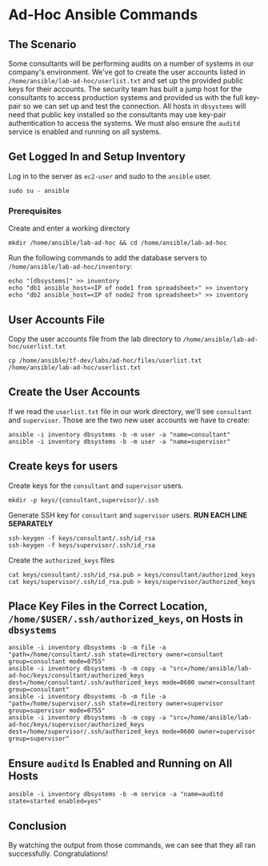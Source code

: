 # Ad-Hoc Ansible Commands

## The Scenario

Some consultants will be performing audits on a number of systems in our company's environment. We've got to create the user accounts listed in `/home/ansible/lab-ad-hoc/userlist.txt` and set up the provided public keys for their accounts. The security team has built a jump host for the consultants to access production systems and provided us with the full key-pair so we can set up and test the connection. All hosts in `dbsystems` will need that public key installed so the consultants may use key-pair authentication to access the systems. We must also ensure the `auditd` service is enabled and running on all systems.



## Get Logged In and Setup Inventory

Log in to the server as `ec2-user` and sudo to the `ansible` user.
```
sudo su - ansible
```

### Prerequisites

Create and enter a working directory

```
mkdir /home/ansible/lab-ad-hoc && cd /home/ansible/lab-ad-hoc
```

Run the following commands to add the database servers to  `/home/ansible/lab-ad-hoc/inventory`:

```
echo "[dbsystems]" >> inventory
echo "db1 ansible_host=<IP of node1 from spreadsheet>" >> inventory 
echo "db2 ansible_host=<IP of node2 from spreadsheet>" >> inventory 
```



## User Accounts File

Copy the user accounts file from the lab directory to `/home/ansible/lab-ad-hoc/userlist.txt`

```
cp /home/ansible/tf-dev/labs/ad-hoc/files/userlist.txt /home/ansible/lab-ad-hoc/userlist.txt
```



## Create the User Accounts 

If we read the `userlist.txt` file in our work directory, we'll see `consultant` and `supervisor`. Those are the two new user accounts we have to create:

```
ansible -i inventory dbsystems -b -m user -a "name=consultant" 
ansible -i inventory dbsystems -b -m user -a "name=supervisor" 
```



## Create keys for users

Create keys for the `consultant` and `supervisor` users.

```
mkdir -p keys/{consultant,supervisor}/.ssh
```



Generate SSH key for `consultant` and `supervisor` users. **RUN EACH LINE SEPARATELY**

```
ssh-keygen -f keys/consultant/.ssh/id_rsa
ssh-keygen -f keys/supervisor/.ssh/id_rsa
```

Create the `authorized_keys` files

```
cat keys/consultant/.ssh/id_rsa.pub > keys/consultant/authorized_keys
cat keys/supervisor/.ssh/id_rsa.pub > keys/supervisor/authorized_keys
```



## Place Key Files in the Correct Location, `/home/$USER/.ssh/authorized_keys`, on Hosts in `dbsystems`

```
ansible -i inventory dbsystems -b -m file -a "path=/home/consultant/.ssh state=directory owner=consultant group=consultant mode=0755" 
ansible -i inventory dbsystems -b -m copy -a "src=/home/ansible/lab-ad-hoc/keys/consultant/authorized_keys dest=/home/consultant/.ssh/authorized_keys mode=0600 owner=consultant group=consultant" 
ansible -i inventory dbsystems -b -m file -a "path=/home/supervisor/.ssh state=directory owner=supervisor group=supervisor mode=0755"
ansible -i inventory dbsystems -b -m copy -a "src=/home/ansible/lab-ad-hoc/keys/supervisor/authorized_keys dest=/home/supervisor/.ssh/authorized_keys mode=0600 owner=supervisor group=supervisor" 
```

## Ensure `auditd` Is Enabled and Running on All Hosts

```
ansible -i inventory dbsystems -b -m service -a "name=auditd state=started enabled=yes" 
```

## Conclusion

By watching the output from those commands, we can see that they all ran successfully. Congratulations!
